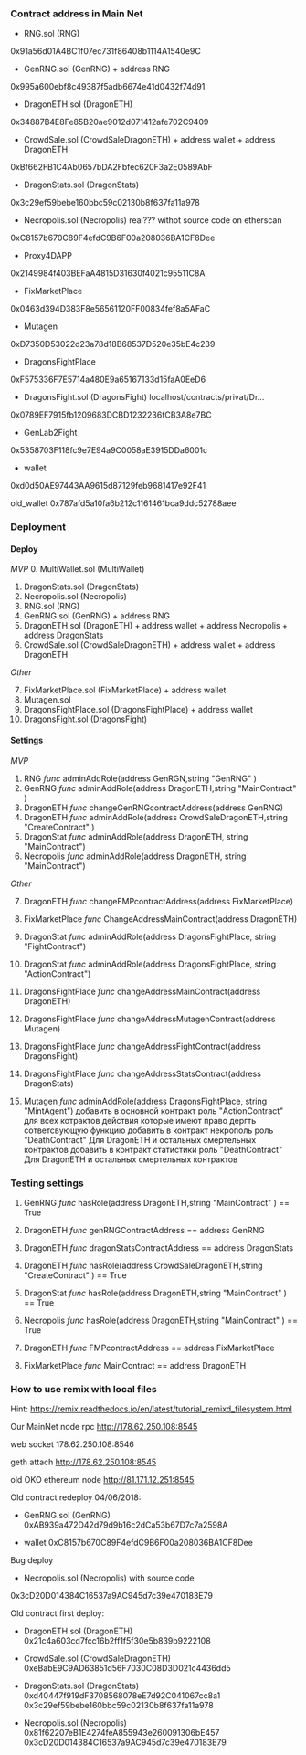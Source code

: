 ### Contract address in Main Net

* RNG.sol (RNG)

0x91a56d01A4BC1f07ec731f86408b1114A1540e9C

* GenRNG.sol (GenRNG) + address RNG

0x995a600ebf8c49387f5adb6674e41d0432f74d91

* DragonETH.sol (DragonETH)

0x34887B4E8Fe85B20ae9012d071412afe702C9409

* CrowdSale.sol (CrowdSaleDragonETH) + address wallet + address DragonETH

0xBf662FB1C4Ab0657bDA2Fbfec620F3a2E0589AbF

* DragonStats.sol (DragonStats)


0x3c29ef59bebe160bbc59c02130b8f637fa11a978


* Necropolis.sol (Necropolis)  real??? withot source code on etherscan

0xC8157b670C89F4efdC9B6F00a208036BA1CF8Dee

* Proxy4DAPP

0x2149984f403BEFaA4815D31630f4021c95511C8A

* FixMarketPlace

0x0463d394D383F8e56561120FF00834fef8a5AFaC

* Mutagen

0xD7350D53022d23a78d18B68537D520e35bE4c239

* DragonsFightPlace

0xF575336F7E5714a480E9a65167133d15faA0EeD6

* DragonsFight.sol (DragonsFight) localhost/contracts/privat/Dr...

0x0789EF7915fb1209683DCBD1232236fCB3A8e7BC

* GenLab2Fight

0x5358703F118fc9e7E94a9C0058aE3915DDa6001c

* wallet

0xd0d50AE97443AA9615d87129feb9681417e92F41

old_wallet 0x787afd5a10fa6b212c1161461bca9ddc52788aee


### Deployment

#### Deploy

*MVP*
0. MultiWallet.sol (MultiWallet)
1. DragonStats.sol (DragonStats)
2. Necropolis.sol (Necropolis)
3. RNG.sol (RNG)
4. GenRNG.sol (GenRNG) + address RNG
5. DragonETH.sol (DragonETH) + address wallet + address Necropolis + address DragonStats
6. CrowdSale.sol (CrowdSaleDragonETH) + address wallet + address DragonETH



*Other*

7. FixMarketPlace.sol (FixMarketPlace) + address wallet
8. Mutagen.sol
9. DragonsFightPlace.sol (DragonsFightPlace) + address wallet
10. DragonsFight.sol (DragonsFight)


#### Settings

*MVP*

1. RNG			*func*	adminAddRole(address GenRGN,string "GenRNG" )
2. GenRNG		*func*	adminAddRole(address DragonETH,string "MainContract" )
3. DragonETH		*func*	changeGenRNGcontractAddress(address GenRNG)
4. DragonETH		*func*	adminAddRole(address CrowdSaleDragonETH,string "CreateContract" )
5. DragonStat		*func*	adminAddRole(address DragonETH, string "MainContract")
6. Necropolis		*func*	adminAddRole(address DragonETH, string "MainContract")

*Other*

7. DragonETH		*func*	changeFMPcontractAddress(address FixMarketPlace)
8. FixMarketPlace 	*func*	ChangeAddressMainContract(address DragonETH)

8. DragonStat		*func*	adminAddRole(address DragonsFightPlace, string "FightContract")
9. DragonStat		*func*	adminAddRole(address DragonsFightPlace, string "ActionContract")
10. DragonsFightPlace	*func*	changeAddressMainContract(address DragonETH)
11. DragonsFightPlace	*func*	changeAddressMutagenContract(address Mutagen)
12. DragonsFightPlace	*func*	changeAddressFightContract(address DragonsFight)
13. DragonsFightPlace	*func*	changeAddressStatsContract(address DragonStats)
14. Mutagen		*func*	adminAddRole(address DragonsFightPlace, string "MintAgent")
добавить в основной контракт роль "ActionContract" для всех котрактов действия которые имеют право дергть сответсвующую функцию
добавить в контракт некрополь роль "DeathContract" Для DragonETH и остальных смертельных контрактов
добавить в контракт статистики роль "DeathContract" Для DragonETH и остальных смертельных контрактов

### Testing settings

1. GenRNG		*func*	hasRole(address DragonETH,string "MainContract" ) == True
2. DragonETH		*func*	genRNGContractAddress == address GenRNG
3. DragonETH		*func*	dragonStatsContractAddress == address DragonStats
4. DragonETH		*func*	hasRole(address CrowdSaleDragonETH,string "CreateContract" ) == True
5. DragonStat		*func*	hasRole(address DragonETH,string "MainContract" ) == True
6. Necropolis		*func*	hasRole(address DragonETH,string "MainContract" ) == True


7. DragonETH		*func*	FMPcontractAddress == address FixMarketPlace
8. FixMarketPlace	*func*	MainContract == address DragonETH
### How to use remix with local files

Hint: https://remix.readthedocs.io/en/latest/tutorial_remixd_filesystem.html

Our MainNet node rpc http://178.62.250.108:8545

web socket 178.62.250.108:8546

geth attach http://178.62.250.108:8545

old OKO ethereum node http://81.171.12.251:8545

Old contract redeploy 04/06/2018:

* GenRNG.sol (GenRNG) 0xAB939a472D42d79d9b16c2dCa53b67D7c7a2598A

* wallet 0xC8157b670C89F4efdC9B6F00a208036BA1CF8Dee

Bug deploy

* Necropolis.sol (Necropolis) with source code

0x3cD20D014384C16537a9AC945d7c39e470183E79


Old contract first deploy:

* DragonETH.sol (DragonETH) 0x21c4a603cd7fcc16b2ff1f5f30e5b839b9222108

* CrowdSale.sol (CrowdSaleDragonETH) 0xeBabE9C9AD63851d56F7030C08D3D021c4436dd5

* DragonStats.sol (DragonStats) 0xd40447f919dF3708568078eE7d92C041067cc8a1 0x3c29ef59bebe160bbc59c02130b8f637fa11a978

* Necropolis.sol (Necropolis) 0x81f62207eB1E4274feA855943e260091306bE457 0x3cD20D014384C16537a9AC945d7c39e470183E79

